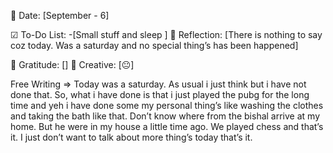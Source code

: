 📅 Date: [September - 6]

☑ To-Do List:
-[Small stuff and sleep ]
📝 Reflection:
[There is nothing to say coz today. Was a saturday and no special thing’s has been happened]

🙏 Gratitude:
[]
🎨 Creative:
[😐]

Free Writing => Today was a saturday. As usual i just think but i have not done that. So, what i have done is that i just played the pubg for the long time and yeh i have done some my personal thing’s like washing the clothes and taking the bath like that. 
Don’t know where from the bishal arrive at my home. But he were in my house a little time ago. We played chess and that’s it. I just don’t  want to talk about more thing’s today that’s it. 

